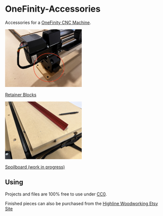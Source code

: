 # OneFinity-Accessories
Accessories for a [OneFinity CNC Machine](https://www.onefinitycnc.com/).

<a href="retainer_blocks/README.md"><img src="retainer_blocks/images/one_foot.png" width="50%" /></a>

[Retainer Blocks](retainer_blocks/README.md)

<a href="spoilboard/README.md"><img src="spoilboard/images/outer_alignment_pins.jpg" width="50%" /></a>

[Spoilboard (work in progress)](spoilboard/README.md)

## Using

Projects and files are 100% free to use under [CC0](https://creativecommons.org/public-domain/cc0/).

Finished pieces can also be purchased from the [Highline Woodworking Etsy Site](https://www.etsy.com/shop/HighlineWoodworking)

